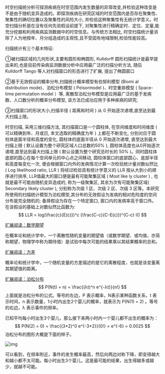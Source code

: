 时空扫描统分析可探测疾病在时空范围内发生数量的异常改变,并检验这种改变是不是由于随机变异造成的。即探测疾病在研究区域的时空范围内是否存在聚集性、聚集性的确切位置以及聚集性的风险大小, 并检验这种聚集性有无统计学意义。时空扫描分析是在没有任何先验假设前提下, 对聚集性进行精确定时、定位、定量,能充分挖掘和利用疾病监测数据中的时空信息。与传统方法相比, 时空扫描统计量消除了人为地按年、月分组造成的主观性,且不受固有地域限制,检验性能较高。

扫描统计有三个基木特征:

①被扫描区域的几何形状,主要有圆形和椭圆形, Kulldorff 圆形扫描统计是最早提出来的,也是目前传染病监测数据分析中应用最广泛的扫描分析方法, 随后 Kulldorff Tango 等人对扫描窗口的形态进行了扩展, 提出了椭圆窗口

②基于无效假设的概率分布,扫描统计概率模型有伯努利模型 (Biomⅰ al distribution mode)、泊松分布模型 ( Pσisonπodel )、时空重排模型 ( Space- time permutation model ）等, 离散型泊松分布模型是应用最广泛的基于发病数、人口数分析的概率分布模型, 该方法已成功应用于多种疾病的研究;

③扫描窗口的形状大小,扫描半径 ( 距离和时间 ) 从 0 开始逐次递增,直至达到最大扫描上限。

时空扫描, 采用三维扫描方法, 其扫描窗口是一个圆柱体, 在空间维度和时间维度 ( 可以精确到年、月或日, 本文选取的精确度为年 ) 上都在不断变化, 分别对应于圆柱体底面半径和高度的变化, 圆柱体的底面半径从 0 开始逐次递增, 直至达到最大扫描上限 ( 默认设置为整个研究区域人口总数的50% ), 圆柱体高度也从0开始逐次递增,直至达到最大扫描上限 ( 默认设置为整个研究总时长的 50% )。同时圆柱体底部的圆心在每个空间单元的中心点之间移动, 圆柱体窗口的底部圆心、底部半径和高度每变化一次, 便会根据窗口内外的发病情况计算一次检验统计量对数似然比 ( Log likelihood ratio, LLR ) 将经过检验具有统计学意义的 LLR 按从大到小的顺序进行排序, LLR值最大的窗口便是最有可能聚集区域 ( Most like ly cluster ) , 也就是最不可能由随机变异造成的, 称为一级聚集区, 其余为次有可能聚集区域( Secondary likely cluster ), 分别称为次级 1 区、次级 2 区、次级 3 区等。本研究所使用的扫描统计模型为泊松模型,其分布的无效假设为发病的相对危险度的空间分布是完全随机的; 备择假设为存在一个特定窗口, 窗口内的发病率高于窗口外。在该假设的基础上对数似然比函数为:
$$
LLR = log(\frac{c}{E(c)})^c (\frac{C-c}{C-E(c)})^{C-c} I()
$$





[扩展阅读：数学期望](https://zh.wikipedia.org/wiki/%E6%9C%9F%E6%9C%9B%E5%80%BC)

在概率论和统计学中，一个离散性随机变量的期望值（或数学期望、或均值，亦简称期望，物理学中称为期待值）是试验中每次可能的结果乘以其结果概率的总和。



[扩展阅读：方差](https://zh.wikipedia.org/wiki/%E6%96%B9%E5%B7%AE)

概率论和统计学中，一个随机变量的方差描述的是它的离散程度，也就是该变量离其期望值的距离。



[扩展阅读：泊松分布](http://www.ruanyifeng.com/blog/2015/06/poisson-distribution.html)
$$
P(N(t) = n) = \frac{(λt)^n e^{-λt}}{n!}
$$
上面就是泊松分布的公式。等号的左边，P 表示概率，N表示某种函数关系，t 表示时间，n 表示数量，1小时内出生2个婴儿的概率，就表示为 P(N(1) = 2) 。等号的右边，λ 表示事件的频率。

已知平均每小时出生3个婴儿，那么接下来两小时内一个婴儿都不出生的概率为：
$$
P(N(2) = 0) = \frac{(3*2)^0 e^{-3*2}}{0!} = e^{-6} = 0.0025
$$
泊松分布的图形大概是下面的样子。

![img](http://www.ruanyifeng.com/blogimg/asset/2015/bg2015061010.gif)

可以看到，在频率附近，事件的发生概率最高，然后向两边对称下降，即变得越大和越小都不太可能。每小时出生3个婴儿，这是最可能的结果，出生得越多或越少，就越不可能。

